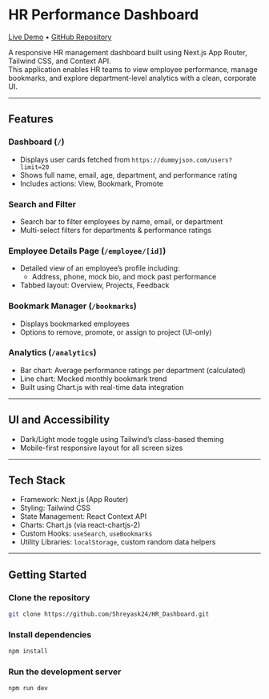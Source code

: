 # HR Performance Dashboard

[Live Demo](https://hr-dashboard-liard.vercel.app/) • [GitHub Repository](https://github.com/Shreyask24/HR_Dashboard)

A responsive HR management dashboard built using Next.js App Router, Tailwind CSS, and Context API.  
This application enables HR teams to view employee performance, manage bookmarks, and explore department-level analytics with a clean, corporate UI.

---

## Features

### Dashboard (`/`)
- Displays user cards fetched from `https://dummyjson.com/users?limit=20`
- Shows full name, email, age, department, and performance rating
- Includes actions: View, Bookmark, Promote

### Search and Filter
- Search bar to filter employees by name, email, or department
- Multi-select filters for departments & performance ratings

### Employee Details Page (`/employee/[id]`)
- Detailed view of an employee’s profile including:
  - Address, phone, mock bio, and mock past performance
- Tabbed layout: Overview, Projects, Feedback

### Bookmark Manager (`/bookmarks`)
- Displays bookmarked employees
- Options to remove, promote, or assign to project (UI-only)

### Analytics (`/analytics`)
- Bar chart: Average performance ratings per department (calculated)
- Line chart: Mocked monthly bookmark trend
- Built using Chart.js with real-time data integration

---

## UI and Accessibility

- Dark/Light mode toggle using Tailwind’s class-based theming
- Mobile-first responsive layout for all screen sizes
  
---

## Tech Stack

- Framework: Next.js (App Router)
- Styling: Tailwind CSS
- State Management: React Context API
- Charts: Chart.js (via react-chartjs-2)
- Custom Hooks: `useSearch`, `useBookmarks`
- Utility Libraries: `localStorage`, custom random data helpers

---

## Getting Started

### Clone the repository

```bash
git clone https://github.com/Shreyask24/HR_Dashboard.git
```

### Install dependencies
```bash
npm install
```

### Run the development server
```bash
npm run dev
```

